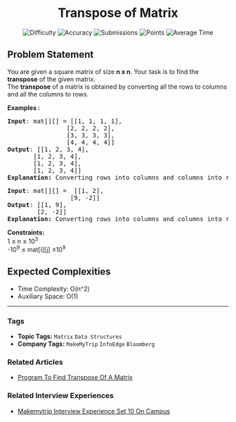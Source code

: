 <h1 align="center">Transpose of Matrix</h1>

<p align="center">
  <img alt="Difficulty" title="Difficulty" src="https://custom-icon-badges.demolab.com/badge/Difficulty: Easy-1F222E?style=for-the-badge&logoColor=white&logo=fire"/>
  <img alt="Accuracy" title="Accuracy" src="https://custom-icon-badges.demolab.com/badge/Accuracy: 66.5%25-1F222E?style=for-the-badge&logoColor=white&logo=target"/>
  <img alt="Submissions" title="Submissions" src="https://custom-icon-badges.demolab.com/badge/Submissions: 112K+-1F222E?style=for-the-badge&logoColor=white&logo=repo"/>
  <img alt="Points" title="Points" src="https://custom-icon-badges.demolab.com/badge/Points: 2-1F222E?style=for-the-badge&logoColor=white&logo=award"/>
  <img alt="Average Time" title="Average Time" src="https://custom-icon-badges.demolab.com/badge/Average%20Time: 20m-1F222E?style=for-the-badge&logoColor=white&logo=clock"/>
</p>

## Problem Statement

You are given a square matrix of size <b>n x n</b>. Your task is to find the<b> transpose</b> of the given matrix.<br>The <b>transpose</b> of a matrix is obtained by converting all the rows to columns and all the columns to rows.

<b>Examples :</b>

<pre><b>Input</b>: mat[][] = [[1, 1, 1, 1],<br>                [2, 2, 2, 2],<br>                [3, 3, 3, 3],<br>                [4, 4, 4, 4]]
<b>Output</b>: [[1, 2, 3, 4],<br>       [1, 2, 3, 4],<br>       [1, 2, 3, 4],<br>       [1, 2, 3, 4]]
<b>Explanation: </b>Converting rows into columns and columns into rows.</pre>

<pre><b>Input</b>: mat[][] =  [[1, 2],<br>                 [9, -2]]
<b>Output</b>: [[1, 9],<br>        [2, -2]]<br><b>Explanation: </b>Converting rows into columns and columns into rows.</pre>

<b>Constraints:</b><br>1 ≤ n ≤ 10<sup>3</sup><br>-10<sup>9</sup> ≤ mat[i][j] ≤10<sup>9</sup>

## Expected Complexities
- Time Complexity: O(n^2)
- Auxiliary Space: O(1)

<hr>

### Tags
- **Topic Tags:** `Matrix` `Data Structures`
- **Company Tags:** `MakeMyTrip` `InfoEdge` `Bloomberg`

### Related Articles
- [Program To Find Transpose Of A Matrix](https://www.geeksforgeeks.org/program-to-find-transpose-of-a-matrix/)

### Related Interview Experiences
- [Makemytrip Interview Experience Set 10 On Campus](https://www.geeksforgeeks.org/makemytrip-interview-experience-set-10-on-campus/)
